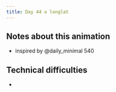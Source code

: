 ```yaml
---
title: Day 44 o longlat
---
```


## Notes about this animation

- inspired by @daily_minimal 540

## Technical difficulties

-
